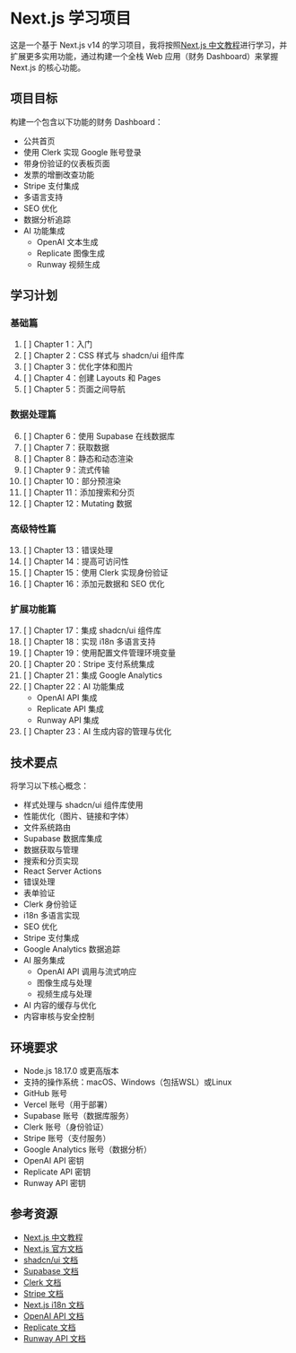 # Next.js 学习项目

这是一个基于 Next.js v14 的学习项目，我将按照[Next.js 中文教程](https://qufei1993.github.io/nextjs-learn-cn)进行学习，并扩展更多实用功能，通过构建一个全栈 Web 应用（财务 Dashboard）来掌握 Next.js 的核心功能。

## 项目目标

构建一个包含以下功能的财务 Dashboard：
- 公共首页
- 使用 Clerk 实现 Google 账号登录
- 带身份验证的仪表板页面
- 发票的增删改查功能
- Stripe 支付集成
- 多语言支持
- SEO 优化
- 数据分析追踪
- AI 功能集成
  - OpenAI 文本生成
  - Replicate 图像生成
  - Runway 视频生成

## 学习计划

### 基础篇
1. [ ] Chapter 1：入门
2. [ ] Chapter 2：CSS 样式与 shadcn/ui 组件库
3. [ ] Chapter 3：优化字体和图片
4. [ ] Chapter 4：创建 Layouts 和 Pages
5. [ ] Chapter 5：页面之间导航

### 数据处理篇
6. [ ] Chapter 6：使用 Supabase 在线数据库
7. [ ] Chapter 7：获取数据
8. [ ] Chapter 8：静态和动态渲染
9. [ ] Chapter 9：流式传输
10. [ ] Chapter 10：部分预渲染
11. [ ] Chapter 11：添加搜索和分页
12. [ ] Chapter 12：Mutating 数据

### 高级特性篇
13. [ ] Chapter 13：错误处理
14. [ ] Chapter 14：提高可访问性
15. [ ] Chapter 15：使用 Clerk 实现身份验证
16. [ ] Chapter 16：添加元数据和 SEO 优化

### 扩展功能篇
17. [ ] Chapter 17：集成 shadcn/ui 组件库
18. [ ] Chapter 18：实现 i18n 多语言支持
19. [ ] Chapter 19：使用配置文件管理环境变量
20. [ ] Chapter 20：Stripe 支付系统集成
21. [ ] Chapter 21：集成 Google Analytics
22. [ ] Chapter 22：AI 功能集成
    - OpenAI API 集成
    - Replicate API 集成
    - Runway API 集成
23. [ ] Chapter 23：AI 生成内容的管理与优化

## 技术要点

将学习以下核心概念：
- 样式处理与 shadcn/ui 组件库使用
- 性能优化（图片、链接和字体）
- 文件系统路由
- Supabase 数据库集成
- 数据获取与管理
- 搜索和分页实现
- React Server Actions
- 错误处理
- 表单验证
- Clerk 身份验证
- i18n 多语言实现
- SEO 优化
- Stripe 支付集成
- Google Analytics 数据追踪
- AI 服务集成
  - OpenAI API 调用与流式响应
  - 图像生成与处理
  - 视频生成与处理
- AI 内容的缓存与优化
- 内容审核与安全控制

## 环境要求

- Node.js 18.17.0 或更高版本
- 支持的操作系统：macOS、Windows（包括WSL）或Linux
- GitHub 账号
- Vercel 账号（用于部署）
- Supabase 账号（数据库服务）
- Clerk 账号（身份验证）
- Stripe 账号（支付服务）
- Google Analytics 账号（数据分析）
- OpenAI API 密钥
- Replicate API 密钥
- Runway API 密钥

## 参考资源

- [Next.js 中文教程](https://qufei1993.github.io/nextjs-learn-cn)
- [Next.js 官方文档](https://nextjscn.org/docs)
- [shadcn/ui 文档](https://ui.shadcn.com/)
- [Supabase 文档](https://supabase.com/docs)
- [Clerk 文档](https://clerk.com/docs)
- [Stripe 文档](https://stripe.com/docs)
- [Next.js i18n 文档](https://nextjs.org/docs/app/building-your-application/routing/internationalization)
- [OpenAI API 文档](https://platform.openai.com/docs)
- [Replicate 文档](https://replicate.com/docs)
- [Runway API 文档](https://docs.runwayml.com/)
